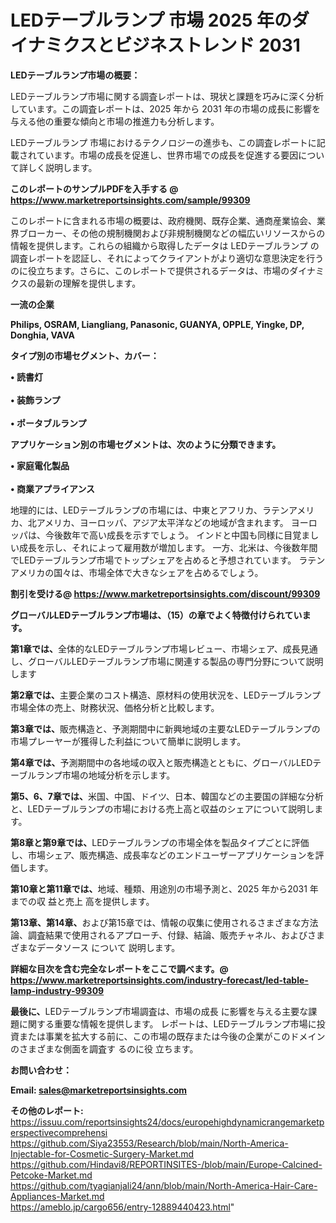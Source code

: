 # LEDテーブルランプ 市場 2025 年のダイナミクスとビジネストレンド 2031

<strong><b>LEDテーブルランプ市場の概要：</b></strong>

LEDテーブルランプ市場に関する調査レポートは、現状と課題を巧みに深く分析しています。この調査レポートは、2025 年から 2031 年の市場の成長に影響を与える他の重要な傾向と市場の推進力も分析します。

LEDテーブルランプ 市場におけるテクノロジーの進歩も、この調査レポートに記載されています。市場の成長を促進し、世界市場での成長を促進する要因について詳しく説明します。

<strong>このレポートのサンプルPDFを入手する @ <a href=https://www.marketreportsinsights.com/sample/99309>https://www.marketreportsinsights.com/sample/99309</a></strong>

このレポートに含まれる市場の概要は、政府機関、既存企業、通商産業協会、業界ブローカー、その他の規制機関および非規制機関などの幅広いリソースからの情報を提供します。これらの組織から取得したデータは LEDテーブルランプ の調査レポートを認証し、それによってクライアントがより適切な意思決定を行うのに役立ちます。さらに、このレポートで提供されるデータは、市場のダイナミクスの最新の理解を提供します。

<strong>一流の企業</strong>

<strong><b>Philips, OSRAM, Liangliang, Panasonic, GUANYA, OPPLE, Yingke, DP, Donghia, VAVA</b></strong>

<strong><b>タイプ別の市場セグメント、カバー：</b></strong>

<strong>• 読書灯<br><br>• 装飾ランプ<br><br>• ポータブルランプ</strong>

<strong><b>アプリケーション別の市場セグメントは、次のように分類できます。</b></strong>

<strong>• 家庭電化製品<br><br>• 商業アプライアンス</strong>

 地理的には、LEDテーブルランプの市場には、中東とアフリカ、ラテンアメリカ、北アメリカ、ヨーロッパ、アジア太平洋などの地域が含まれます。 ヨーロッパは、今後数年で高い成長を示すでしょう。 インドと中国も同様に目覚ましい成長を示し、それによって雇用数が増加します。 一方、北米は、今後数年間でLEDテーブルランプ市場でトップシェアを占めると予想されています。 ラテンアメリカの国々は、市場全体で大きなシェアを占めるでしょう。

<strong>割引を受ける@ <a href=https://www.marketreportsinsights.com/discount/99309>https://www.marketreportsinsights.com/discount/99309</a></strong>

<strong><b>グローバルLEDテーブルランプ市場は、（15）の章でよく特徴付けられています。</b></strong>

<strong><b>第</b></strong><strong><b>1章では、</b></strong>全体的なLEDテーブルランプ市場レビュー、市場シェア、成長見通し、グローバルLEDテーブルランプ市場に関連する製品の専門分野について説明します

<strong><b>第2章では、</b></strong>主要企業のコスト構造、原材料の使用状況を、LEDテーブルランプ市場全体の売上、財務状況、価格分析と比較します。

<strong><b>第3章では、</b></strong>販売構造と、予測期間中に新興地域の主要なLEDテーブルランプの市場プレーヤーが獲得した利益について簡単に説明します。

<strong><b>第4章では、</b></strong>予測期間中の各地域の収入と販売構造とともに、グローバルLEDテーブルランプ市場の地域分析を示します。

<strong><b>第5、6、7章では、</b></strong>米国、中国、ドイツ、日本、韓国などの主要国の詳細な分析と、LEDテーブルランプの市場における売上高と収益のシェアについて説明します。

<strong><b>第8章と第9章では、</b></strong>LEDテーブルランプの市場全体を製品タイプごとに評価し、市場シェア、販売構造、成長率などのエンドユーザーアプリケーションを評価します。

<strong><b>第10章と第11章では、</b></strong>地域、種類、用途別の市場予測と、2025 年から2031 年までの収 益と売上 高を提供します。

<strong><b>第13章、第14章、</b></strong>および第15章では、情報の収集に使用されるさまざまな方法論、調査結果で使用されるアプローチ、付録、結論、販売チャネル、およびさまざまなデータソース について 説明します。

<strong>詳細な目次を含む完全なレポートをここで調べます。@ <a href=https://www.marketreportsinsights.com/industry-forecast/led-table-lamp-industry-99309>https://www.marketreportsinsights.com/industry-forecast/led-table-lamp-industry-99309</a></strong>

<strong><b>最後に、</b></strong>LEDテーブルランプ市場調査は、市場の成長 に影響を</a>与える主要な課題に関する重要な情報を提供します。 レポートは、LEDテーブルランプ市場に投資または事業を拡大する前に、この市場の既存または今後の企業がこのドメインのさまざまな側面を調査す るのに役 立ちます。

<strong><b>お問い合わせ：</b></strong>

<strong>Email: </strong><a href=mailto:sales@marketreportsinsights.com><strong>sales@marketreportsinsights.com</strong></a>

<strong>その他のレポート:</strong>
<br>
<a href=https://issuu.com/reportsinsights24/docs/europehighdynamicrangemarketperspectivecomprehensi>https://issuu.com/reportsinsights24/docs/europehighdynamicrangemarketperspectivecomprehensi</a>
<br>
<a href=https://github.com/Siya23553/Research/blob/main/North-America-Injectable-for-Cosmetic-Surgery-Market.md>https://github.com/Siya23553/Research/blob/main/North-America-Injectable-for-Cosmetic-Surgery-Market.md</a>
<br>
<a href=https://github.com/Hindavi8/REPORTINSITES-/blob/main/Europe-Calcined-Petcoke-Market.md>https://github.com/Hindavi8/REPORTINSITES-/blob/main/Europe-Calcined-Petcoke-Market.md</a>
<br>
<a href=https://github.com/tyagianjali24/ann/blob/main/North-America-Hair-Care-Appliances-Market.md>https://github.com/tyagianjali24/ann/blob/main/North-America-Hair-Care-Appliances-Market.md</a>
<br>
<a href=https://ameblo.jp/cargo656/entry-12889440423.html>https://ameblo.jp/cargo656/entry-12889440423.html</a>"
